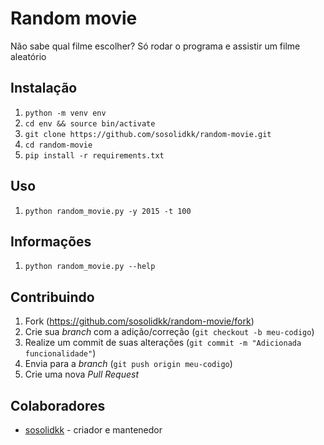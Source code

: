 # Random movie

Não sabe qual filme escolher? Só rodar o programa e assistir um filme aleatório

## Instalação

1. `python -m venv env`
2. `cd env && source bin/activate`
3. `git clone https://github.com/sosolidkk/random-movie.git`
4. `cd random-movie`
5. `pip install -r requirements.txt`

## Uso

1. `python random_movie.py -y 2015 -t 100`

## Informações

1. `python random_movie.py --help`

## Contribuindo

1. Fork (<https://github.com/sosolidkk/random-movie/fork>)
2. Crie sua _branch_ com a adição/correção (`git checkout -b meu-codigo`)
3. Realize um commit de suas alterações (`git commit -m "Adicionada funcionalidade"`)
4. Envia para a _branch_ (`git push origin meu-codigo`)
5. Crie uma nova _Pull Request_

## Colaboradores

- [sosolidkk](https://github.com/sosolidkk) - criador e mantenedor